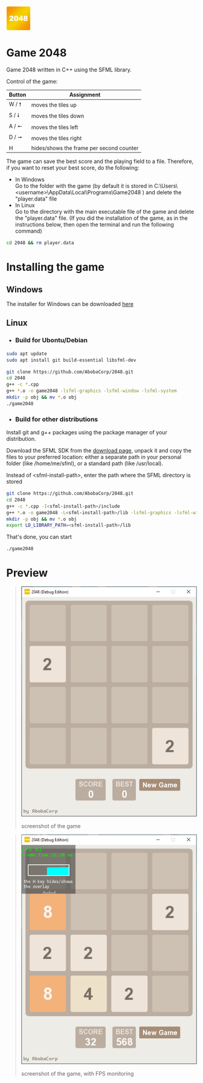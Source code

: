 <img src=/img/icon.png width=64>
<h1>Game 2048 </h1>
Game 2048 written in C++ using the SFML library.

Control of the game:

| Button | Assignment |
| ------ | ---------- |
|  W / 🠕 | moves the tiles up |
|  S / 🠗 | moves the tiles down |
|  A / 🠔 | moves the tiles left |
|  D / 🠖 | moves the tiles right |
|    H    | hides/shows the frame per second counter |

The game can save the best score and the playing field to a file. Therefore, if you want to reset your best score, do the following:
* In Windows \
Go to the folder with the game (by default it is stored in C:\Users\\<username\>\AppData\Local\Programs\Game2048 ) and delete the "player.data" file
* In Linux \
Go to the directory with the main executable file of the game and delete the "player.data" file.
(If you did the installation of the game, as in the instructions below, then open the terminal and run the following command)
```sh
cd 2048 && rm player.data
```


# Installing the game
## Windows
The installer for Windows can be downloaded [here](./setup/setup_2048.exe)

## Linux

* ### Build for Ubontu/Debian
```sh
sudo apt update
sudo apt install git build-essential libsfml-dev
```
```sh
git clone https://github.com/AbobaCorp/2048.git
cd 2048
g++ -c *.cpp
g++ *.o -o game2048 -lsfml-graphics -lsfml-window -lsfml-system
mkdir -p obj && mv *.o obj
./game2048
```

* ### Build for other distributions
Install git and g++ packages using the package manager of your distribution.

Download the SFML SDK from the [download page](https://www.sfml-dev.org/files/SFML-2.6.1-linux-gcc-64-bit.tar.gz), unpack it and copy the files to your preferred location: either a separate path in your personal folder (like /home/me/sfml), or a standard path (like /usr/local).

Instead of \<sfml-install-path\>, enter the path where the SFML directory is stored
```sh
git clone https://github.com/AbobaCorp/2048.git
cd 2048
g++ -c *.cpp -I<sfml-install-path>/include
g++ *.o -o game2048 -L<sfml-install-path>/lib -lsfml-graphics -lsfml-window -lsfml-system
mkdir -p obj && mv *.o obj
export LD_LIBRARY_PATH=<sfml-install-path>/lib
```
That's done, you can start
```sh
./game2048
```

# Preview
> ![](/img/1.png)
> 
> screenshot of the game

> ![](/img/2.png)
> 
> screenshot of the game, with FPS monitoring

